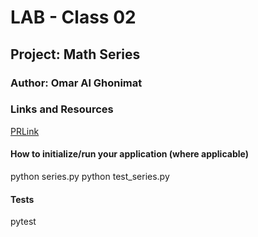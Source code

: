 # LAB - Class 02
## Project: Math Series
### Author: Omar Al Ghonimat

### Links and Resources
[PRLink](https://github.com/OmarGhonimat97/math-series/pull/1)


#### How to initialize/run your application (where applicable)
python series.py
python test_series.py


#### Tests
pytest
